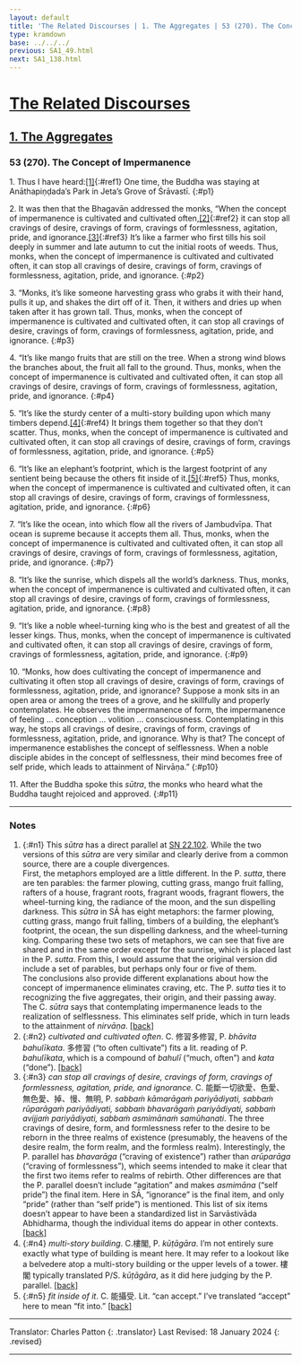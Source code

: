 ```yaml
---
layout: default
title: 'The Related Discourses | 1. The Aggregates | 53 (270). The Concept of Impermanence'
type: kramdown
base: ../../../
previous: SA1_49.html
next: SA1_138.html
---
```


# [The Related Discourses](../index.html)
## [1. The Aggregates](index.html)
### 53 (270). The Concept of Impermanence

1\. Thus I have heard:[\[1\]](#n1){:#ref1} One time, the Buddha was staying at Anāthapiṇḍada’s Park in Jeta’s Grove of Śrāvastī.
{:#p1}

2\. It was then that the Bhagavān addressed the monks, “When the concept of impermanence is cultivated and cultivated often,[\[2\]](#n2){:#ref2} it can stop all cravings of desire, cravings of form, cravings of formlessness, agitation, pride, and ignorance.[\[3\]](#n3){:#ref3} It’s like a farmer who first tills his soil deeply in summer and late autumn to cut the initial roots of weeds. Thus, monks, when the concept of impermanence is cultivated and cultivated often, it can stop all cravings of desire, cravings of form, cravings of formlessness, agitation, pride, and ignorance.
{:#p2}

3\. “Monks, it’s like someone harvesting grass who grabs it with their hand, pulls it up, and shakes the dirt off of it. Then, it withers and dries up when taken after it has grown tall. Thus, monks, when the concept of impermanence is cultivated and cultivated often, it can stop all cravings of desire, cravings of form, cravings of formlessness, agitation, pride, and ignorance.
{:#p3}

4\. “It’s like mango fruits that are still on the tree. When a strong wind blows the branches about, the fruit all fall to the ground. Thus, monks, when the concept of impermanence is cultivated and cultivated often, it can stop all cravings of desire, cravings of form, cravings of formlessness, agitation, pride, and ignorance.
{:#p4}

5\. “It’s like the sturdy center of a multi-story building upon which many timbers depend.[\[4\]](#n4){:#ref4} It brings them together so that they don’t scatter. Thus, monks, when the concept of impermanence is cultivated and cultivated often, it can stop all cravings of desire, cravings of form, cravings of formlessness, agitation, pride, and ignorance.
{:#p5}

6\. “It’s like an elephant’s footprint, which is the largest footprint of any sentient being because the others fit inside of it.[\[5\]](#n5){:#ref5} Thus, monks, when the concept of impermanence is cultivated and cultivated often, it can stop all cravings of desire, cravings of form, cravings of formlessness, agitation, pride, and ignorance.
{:#p6}

7\. “It’s like the ocean, into which flow all the rivers of Jambudvīpa. That ocean is supreme because it accepts them all. Thus, monks, when the concept of impermanence is cultivated and cultivated often, it can stop all cravings of desire, cravings of form, cravings of formlessness, agitation, pride, and ignorance.
{:#p7}

8\. “It’s like the sunrise, which dispels all the world’s darkness. Thus, monks, when the concept of impermanence is cultivated and cultivated often, it can stop all cravings of desire, cravings of form, cravings of formlessness, agitation, pride, and ignorance.
{:#p8}

9\. “It’s like a noble wheel-turning king who is the best and greatest of all the lesser kings. Thus, monks, when the concept of impermanence is cultivated and cultivated often, it can stop all cravings of desire, cravings of form, cravings of formlessness, agitation, pride, and ignorance.
{:#p9}

10\. “Monks, how does cultivating the concept of impermanence and cultivating it often stop all cravings of desire, cravings of form, cravings of formlessness, agitation, pride, and ignorance? Suppose a monk sits in an open area or among the trees of a grove, and he skillfully and properly contemplates. He observes the impermanence of form, the impermanence of feeling … conception … volition … consciousness. Contemplating in this way, he stops all cravings of desire, cravings of form, cravings of formlessness, agitation, pride, and ignorance. Why is that? The concept of impermanence establishes the concept of selflessness. When a noble disciple abides in the concept of selflessness, their mind becomes free of self pride, which leads to attainment of Nirvāṇa.”
{:#p10}

11\. After the Buddha spoke this <em>sūtra</em>, the monks who heard what the Buddha taught rejoiced and approved.
{:#p11}

---

### Notes

1. {:#n1} This <em>sūtra</em> has a direct parallel at <a href="https://suttacentral.net/sn22.101/en/sujato" target="_blank">SN 22.102</a>. While the two versions of this <em>sūtra</em> are very similar and clearly derive from a common source, there are a couple divergences.<br/>
First, the metaphors employed are a little different. In the P. <em>sutta</em>, there are ten parables: the farmer plowing, cutting grass, mango fruit falling, rafters of a house, fragrant roots, fragrant woods, fragrant flowers, the wheel-turning king, the radiance of the moon, and the sun dispelling darkness. This <em>sūtra</em> in SĀ has eight metaphors: the farmer plowing, cutting grass, mango fruit falling, timbers of a building, the elephant’s footprint, the ocean, the sun dispelling darkness, and the wheel-turning king. Comparing these two sets of metaphors, we can see that five are shared and in the same order except for the sunrise, which is placed last in the P. <em>sutta</em>. From this, I would assume that the original version did include a set of parables, but perhaps only four or five of them.<br/>
The conclusions also provide different explanations about how the concept of impermanence eliminates craving, etc. The P. <em>sutta</em> ties it to recognizing the five aggregates, their origin, and their passing away. The C. <em>sūtra</em> says that contemplating impermanence leads to the realization of selflessness. This eliminates self pride, which in turn leads to the attainment of <em>nirvāṇa</em>. [\[back\]](#ref1)
2. {:#n2} <em>cultivated and cultivated often</em>. C. 修習多修習, P. <em>bhāvita bahulīkata</em>. 多修習 (“to often cultivate”) fits a lit. reading of P. <em>bahulīkata</em>, which is a compound of <em>bahulī</em> (“much, often”) and <em>kata</em> (“done”). [\[back\]](#ref2)
3. {:#n3} <em>can stop all cravings of desire, cravings of form, cravings of formlessness, agitation, pride, and ignorance.</em> C. 能斷一切欲愛、色愛、無色愛、掉、慢、無明, P. <em>sabbaṁ kāmarāgaṁ pariyādiyati, sabbaṁ rūparāgaṁ pariyādiyati, sabbaṁ bhavarāgaṁ pariyādiyati, sabbaṁ avijjaṁ pariyādiyati, sabbaṁ asmimānaṁ samūhanati</em>. The three cravings of desire, form, and formlessness refer to the desire to be reborn in the three realms of existence (presumably, the heavens of the desire realm, the form realm, and the formless realm). Interestingly, the P. parallel has <em>bhavarāga</em> (“craving of existence”) rather than <em>arūparāga</em> (“craving of formlessness”), which seems intended to make it clear that the first two items refer to realms of rebirth. Other differences are that the P. parallel doesn’t include “agitation” and makes <em>asmimāna</em> (“self pride”) the final item. Here in SĀ, “ignorance” is the final item, and only “pride” (rather than “self pride”) is mentioned. This list of six items doesn’t appear to have been a standardized list in Sarvāstivāda Abhidharma, though the individual items do appear in other contexts. [\[back\]](#ref3)
4. {:#n4} <em>multi-story building</em>. C.樓閣, P. <em>kūṭāgāra</em>. I’m not entirely sure exactly what type of building is meant here. It may refer to a lookout like a belvedere atop a multi-story building or the upper levels of a tower. 樓閣 typically translated P/S. <em>kūṭāgāra</em>, as it did here judging by the P. parallel. [\[back\]](#ref4)
5. {:#n5} <em>fit inside of it</em>. C. 能攝受. Lit. “can accept.” I’ve translated “accept” here to mean “fit into.” [\[back\]](#ref5)

---

Translator: Charles Patton
{: .translator}
Last Revised: 18 January 2024
{: .revised}

---